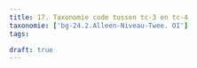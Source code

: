 ```yaml
---
title: 17. Taxonomie code tussen tc-3 en tc-4
taxonomie: ['bg-24.2.Alleen-Niveau-Twee. OI']
tags:

draft: true 
---
```

